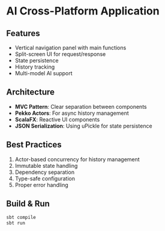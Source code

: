 # AI Cross-Platform Application

## Features
- Vertical navigation panel with main functions
- Split-screen UI for request/response
- State persistence
- History tracking
- Multi-model AI support

## Architecture
- **MVC Pattern**: Clear separation between components
- **Pekko Actors**: For async history management
- **ScalaFX**: Reactive UI components
- **JSON Serialization**: Using uPickle for state persistence

## Best Practices
1. Actor-based concurrency for history management
2. Immutable state handling
3. Dependency separation
4. Type-safe configuration
5. Proper error handling

## Build & Run
```sbt
sbt compile
sbt run